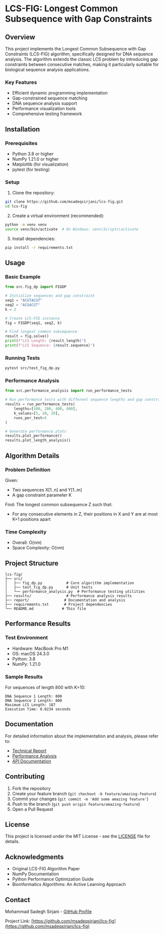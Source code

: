 # LCS-FIG: Longest Common Subsequence with Gap Constraints

## Overview
This project implements the Longest Common Subsequence with Gap Constraints (LCS-FIG) algorithm, specifically designed for DNA sequence analysis. The algorithm extends the classic LCS problem by introducing gap constraints between consecutive matches, making it particularly suitable for biological sequence analysis applications.

### Key Features
- Efficient dynamic programming implementation
- Gap-constrained sequence matching
- DNA sequence analysis support
- Performance visualization tools
- Comprehensive testing framework

## Installation

### Prerequisites
- Python 3.8 or higher
- NumPy 1.21.0 or higher
- Matplotlib (for visualization)
- pytest (for testing)

### Setup
1. Clone the repository:
```bash
git clone https://github.com/msadeqsirjani/lcs-fig.git
cd lcs-fig
```

2. Create a virtual environment (recommended):
```bash
python -m venv venv
source venv/bin/activate  # On Windows: venv\Scripts\activate
```

3. Install dependencies:
```bash
pip install -r requirements.txt
```

## Usage

### Basic Example
```python
from src.fig_dp import FIGDP

# Initialize sequences and gap constraint
seq1 = "ACGTACGT"
seq2 = "ACGACGT"
k = 2

# Create LCS-FIG instance
fig = FIGDP(seq1, seq2, k)

# Find longest common subsequence
result = fig.solve()
print(f"LCS Length: {result.length}")
print(f"LCS Sequence: {result.sequence}")
```

### Running Tests
```bash
pytest src/test_fig_dp.py
```

### Performance Analysis
```python
from src.performance_analysis import run_performance_tests

# Run performance tests with different sequence lengths and gap constraints
results = run_performance_tests(
    lengths=[100, 200, 400, 800],
    k_values=[5, 10, 20],
    runs_per_test=5
)

# Generate performance plots
results.plot_performance()
results.plot_length_analysis()
```

## Algorithm Details

### Problem Definition
Given:
- Two sequences X[1..n] and Y[1..m]
- A gap constraint parameter K

Find: The longest common subsequence Z such that:
- For any consecutive elements in Z, their positions in X and Y are at most K+1 positions apart

### Time Complexity
- Overall: O(nm)
- Space Complexity: O(nm)

## Project Structure
```
lcs-fig/
├── src/
│   ├── fig_dp.py           # Core algorithm implementation
│   ├── test_fig_dp.py      # Unit tests
│   └── performance_analysis.py  # Performance testing utilities
├── results/                # Performance analysis results
├── report/                # Documentation and analysis
├── requirements.txt       # Project dependencies
└── README.md             # This file
```

## Performance Results

### Test Environment
- Hardware: MacBook Pro M1
- OS: macOS 24.3.0
- Python: 3.8
- NumPy: 1.21.0

### Sample Results
For sequences of length 800 with K=10:
```
DNA Sequence 1 Length: 800
DNA Sequence 2 Length: 800
Maximum LCS Length: 187
Execution Time: 0.0234 seconds
```

## Documentation

For detailed information about the implementation and analysis, please refer to:
- [Technical Report](report/LCS-FIG_Report.md)
- [Performance Analysis](report/LCS-FIG_Report.md#experimental-analysis)
- [API Documentation](docs/api.md)

## Contributing
1. Fork the repository
2. Create your feature branch (`git checkout -b feature/amazing-feature`)
3. Commit your changes (`git commit -m 'Add some amazing feature'`)
4. Push to the branch (`git push origin feature/amazing-feature`)
5. Open a Pull Request

## License
This project is licensed under the MIT License - see the [LICENSE](LICENSE) file for details.

## Acknowledgments
- Original LCS-FIG Algorithm Paper
- NumPy Documentation
- Python Performance Optimization Guide
- Bioinformatics Algorithms: An Active Learning Approach

## Contact
Mohammad Sadegh Sirjani - [GitHub Profile](https://github.com/msadeqsirjani)

Project Link: [https://github.com/msadeqsirjani/lcs-fig](https://github.com/msadeqsirjani/lcs-fig) 